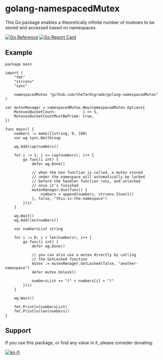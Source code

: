 # golang-namespacedMutex

This Go package enables a theoretically infinite number of mutexes to be stored and accessed based on namespaces.

[![Go Reference](https://pkg.go.dev/badge/github.com/theTardigrade/golang-namespacedMutex/.svg)](https://pkg.go.dev/github.com/theTardigrade/golang-namespacedMutex/) [![Go Report Card](https://goreportcard.com/badge/github.com/theTardigrade/golang-namespacedMutex)](https://goreportcard.com/report/github.com/theTardigrade/golang-namespacedMutex)

## Example

```golang
package main

import (
	"fmt"
	"strconv"
	"sync"

	namespacedMutex "github.com/theTardigrade/golang-namespacedMutex"
)

var mutexManager = namespacedMutex.New(namespacedMutex.Options{
	MutexesBucketCount:            1 << 5,
	MutexesBucketCountMustBePrime: true,
})

func main() {
	numbers := make([]string, 0, 100)
	var wg sync.WaitGroup

	wg.Add(cap(numbers))

	for i := 1; i <= cap(numbers); i++ {
		go func(i int) {
			defer wg.Done()

			// when the Use function is called, a mutex stored
			// under the namespace will automatically be locked
			// before the handler function runs, and unlocked
			// once it's finished
			mutexManager.Use(func() {
				numbers = append(numbers, strconv.Itoa(i))
			}, false, "this-is-the-namespace")
		}(i)
	}

	wg.Wait()
	wg.Add(len(numbers))

	var numbersList string

	for i := 0; i < len(numbers); i++ {
		go func(i int) {
			defer wg.Done()

			// you can also use a mutex directly by calling
			// the GetLocked function
			mutex := mutexManager.GetLocked(false, "another-namespace")
			defer mutex.Unlock()

			numbersList += "(" + numbers[i] + ")"
		}(i)
	}

	wg.Wait()

	fmt.Println(numbersList)
	fmt.Println(len(numbers))
}
```

## Support

If you use this package, or find any value in it, please consider donating:

[![ko-fi](https://ko-fi.com/img/githubbutton_sm.svg)](https://ko-fi.com/S6S2EIRL0)
